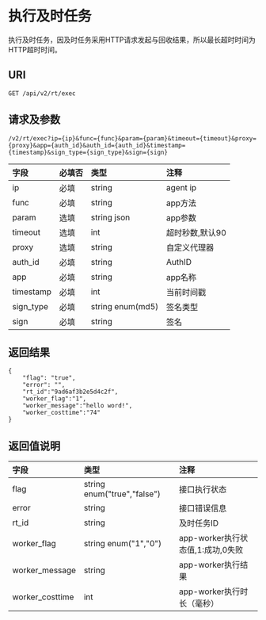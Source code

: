 # 执行及时任务

执行及时任务，因及时任务采用HTTP请求发起与回收结果，所以最长超时时间为HTTP超时时间。

## URI

```
GET /api/v2/rt/exec
```

## 请求及参数

```
/v2/rt/exec?ip={ip}&func={func}&param={param}&timeout={timeout}&proxy={proxy}&app={auth_id}&auth_id={auth_id}&timestamp={timestamp}&sign_type={sign_type}&sign={sign}
```

| **字段** | **必填否** | **类型** | **注释** |
| :--- | :--- | :--- | :--- |
| ip | 必填 | string | agent ip |
| func | 必填 | string | app方法 |
| param | 选填 | string json | app参数 |
| timeout | 选填 | int | 超时秒数,默认90 |
| proxy | 选填 | string | 自定义代理器 |
| auth\_id | 必填 | string | AuthID |
| app | 必填 | string | app名称 |
| timestamp | 必填 | int | 当前时间戳 |
| sign\_type | 必填 | string enum\(md5\) | 签名类型 |
| sign | 必填 | string | 签名 |

## 返回结果

```
{
    "flag": "true",
    "error": "",
    "rt_id":"9ad6af3b2e5d4c2f",
    "worker_flag":"1",
    "worker_message":"hello word!",
    "worker_costtime":"74"
}
```

## 返回值说明

| **字段** | **类型** | **注释** |
| :--- | :--- | :--- |
| flag | string enum\("true","false"\) | 接口执行状态 |
| error | string | 接口错误信息 |
| rt\_id | string | 及时任务ID |
| worker\_flag | string enum\("1","0"\) | app-worker执行状态值,1:成功,0失败 |
| worker\_message | string | app-worker执行结果 |
| worker\_costtime | int | app-worker执行时长（毫秒） |



